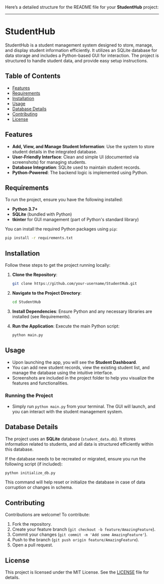 Here’s a detailed structure for the README file for your **StudentHub** project:

---

# StudentHub

StudentHub is a student management system designed to store, manage, and display student information efficiently. It utilizes an SQLite database for data storage and includes a Python-based GUI for interaction. The project is structured to handle student data, and provide easy setup instructions.

## Table of Contents
- [Features](#features)
- [Requirements](#requirements)
- [Installation](#installation)
- [Usage](#usage)
- [Database Details](#database-details)
- [Contributing](#contributing)
- [License](#license)

## Features
- **Add, View, and Manage Student Information**: Use the system to store student details in the integrated database.
- **User-Friendly Interface**: Clean and simple UI (documented via screenshots) for managing students.
- **Database Integration**: SQLite used to maintain student records.
- **Python-Powered**: The backend logic is implemented using Python.

## Requirements
To run the project, ensure you have the following installed:
- **Python 3.7+**
- **SQLite** (bundled with Python)
- **tkinter** for GUI management (part of Python's standard library)

You can install the required Python packages using `pip`:
```bash
pip install -r requirements.txt
```

## Installation
Follow these steps to get the project running locally:
1. **Clone the Repository**:
   ```bash
   git clone https://github.com/your-username/StudentHub.git
   ```
2. **Navigate to the Project Directory**:
   ```bash
   cd StudentHub
   ```
3. **Install Dependencies**:
   Ensure Python and any necessary libraries are installed (see Requirements).
   
4. **Run the Application**:
   Execute the main Python script:
   ```bash
   python main.py
   ```

## Usage
- Upon launching the app, you will see the **Student Dashboard**.
- You can add new student records, view the existing student list, and manage the database using the intuitive interface.
- Screenshots are included in the project folder to help you visualize the features and functionalities.

### Running the Project
- Simply run `python main.py` from your terminal. The GUI will launch, and you can interact with the student management system.

## Database Details
The project uses an **SQLite** database (`student_data.db`). It stores information related to students, and all data is structured efficiently within this database.

If the database needs to be recreated or migrated, ensure you run the following script (if included):
```bash
python initialize_db.py
```

This command will help reset or initialize the database in case of data corruption or changes in schema.

## Contributing
Contributions are welcome! To contribute:
1. Fork the repository.
2. Create your feature branch (`git checkout -b feature/AmazingFeature`).
3. Commit your changes (`git commit -m 'Add some AmazingFeature'`).
4. Push to the branch (`git push origin feature/AmazingFeature`).
5. Open a pull request.

## License
This project is licensed under the MIT License. See the [LICENSE](LICENSE) file for details.
